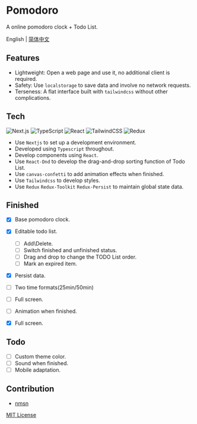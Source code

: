 # Pomodoro

A online pomodoro clock + Todo List.

English | [简体中文](./README.zh-CN.md)

## Features

- Lightweight: Open a web page and use it, no additional client is required.
- Safety: Use `localstorage` to save data and involve no network requests.
- Terseness: A flat interface built with `tailwindcss` without other complications.

## Tech

![Next.js](https://img.shields.io/badge/-Next.js-000000?logo=Next.js&logoColor=white&style=flat)
![TypeScript](https://img.shields.io/badge/-TypeScript-3178C6?logo=TypeScript&logoColor=white&style=flat)
![React](https://img.shields.io/badge/-React-61DAFB?logo=React&logoColor=white&style=flat)
![TailwindCSS](https://img.shields.io/badge/-TailwindCSS-06B6D4?logo=TailwindCSS&logoColor=white&style=flat)
![Redux](https://img.shields.io/badge/-Redux-764ABC?logo=Redux&logoColor=white&style=flat)

- Use `Nextjs` to set up a development environment.
- Developed using `Typescript` throughout.
- Develop components using `React`.
- Use `React-Dnd` to develop the drag-and-drop sorting function of Todo List.
- Use `canvas-confetti` to add animation effects when finished.
- Use `Tailwindcss` to develop styles.
- Use `Redux` `Redux-Toolkit` `Redux-Persist` to maintain global state data.

## Finished

- [x] Base pomodoro clock.
- [x] Editable todo list.
  - [ ] Add\Delete.
  - [ ] Switch finished and unfinished status.
  - [ ] Drag and drop to change the TODO List order.
  - [ ] Mark an expired item.
- [x] Persist data.
- [ ] Two time formats(25min/50min)
- [ ] Full screen.
- [ ] Animation when finished.
- [x] Full screen.


## Todo

- [ ] Custom theme color.
- [ ] Sound when finished.
- [ ] Mobile adaptation.

## Contribution

- [nmsn](https://github.com/nmsn)

[MIT License](https://github.com/nmsn/pomodoro/blob/main/LICENSE)
